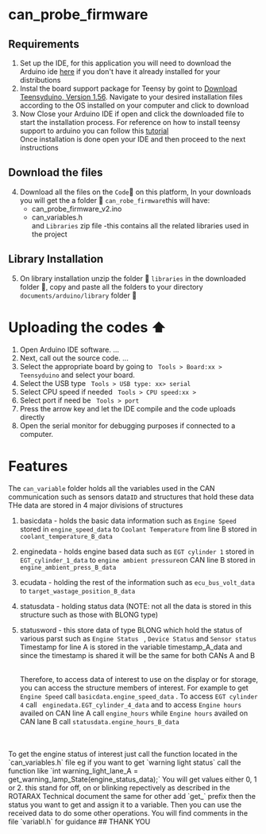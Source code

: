 # can_probe_firmware


## Requirements
1) Set up the IDE, for this application you will need to download the Arduino ide [here](https://www.arduino.cc/en/software) if you don't have it already installed for your distributions
2) Instal the board support package for Teensy by goint to [Download Teensyduino, Version 1.56](https://www.pjrc.com/teensy/td_download.html). Navigate to your desired installation files according to the OS installed on your computer and click to download 
3) Now Close your Arduino IDE if open and click the downloaded file to start the installation process. 
For reference on how to install teensy support to arduino you can follow this [tutorial](https://www.youtube.com/watch?v=eoGyoEx9Iog)
</br> Once installation is done open your IDE and then proceed to the next instructions


## Download the files 
4)  Download all the files on the `Code`:arrow_down_small: on this platform, In your downloads you will get the a folder :file_folder:  `can_robe_firmware`this will have:
     - can_probe_firmware_v2.ino
     - can_variables.h
</br> and `Libraries` zip file -this contains all the related libraries used in the project

## Library Installation
5)  On library installation unzip the folder :file_folder: `libraries` in the downloaded folder :file_folder:, copy and paste all the folders to your directory `documents/arduino/library` folder :file_folder:

# Uploading the codes  :arrow_up:
1) Open Arduino IDE software. ...
2) Next, call out the source code. ...
3) Select the appropriate board by going to ` Tools > Board:xx > Teensyduino` and select your board.
4) Select the USB type ` Tools > USB type: xx> serial`
5) Select CPU speed if needed ` Tools > CPU speed:xx >`
6) Select port if need be ` Tools > port`
7) Press the arrow key and let the IDE compile and the code uploads directly
8) Open the serial monitor for debugging purposes if connected to a computer.

# Features
The `can_variable` folder holds all the variables used in the CAN communication such as sensors data`ID` and structures that hold these data
<br> THe data are stored in 4 major divisions of structures
1) basicdata - holds the basic data information such as `Engine Speed` stored in `engine_speed_data` to `Coolant Temperature` from line B stored in `coolant_temperature_B_data`
2) enginedata - holds engine based data such as `EGT cylinder 1` stored in `EGT_cylinder_1_data` to `engine ambient pressure`on CAN line B stored in `engine_ambient_press_B_data`
3) ecudata - holding the rest of the information such as `ecu_bus_volt_data` to `target_wastage_position_B_data`
4) statusdata - holding status data (NOTE: not all the data is stored in this structure such as those with BLONG type)
5) statusword - this store data of type BLONG which hold the status of various parst such as `Engine Status ` , `Device Status` and `Sensor status`
   <br> Timestamp for line A is stored in the variable timestamp_A_data and since the timestamp is shared it will be the same for both CANs A and B
   
   <br> Therefore, to access data of interest to use on the display or for storage, you can access the structure members of interest. For example to get `Engine Speed` call `basicdata.engine_speed_data`
   . To access `EGT cylinder 4` call ` enginedata.EGT_cylinder_4_data` and to access `Engine hours` availed on CAN line A call `engine_hours` while `Engine hours` availed on CAN lane B call `statusdata.engine_hours_B_data`
 <br>
 <br> 
 To get the engine status of interest just call the function located in the `can_variables.h` file
 eg if you want to get `warning light status` call the function like `int warning_light_lane_A = get_warning_lamp_State(engine_status_data);` You will get values either 0, 1 or 2. this stand for off, on or blinking repectively as described in the ROTARAX Technical document
 the same for other add `get_` prefix then the status you want to get and assign it to a variable. Then you can use the received data to do some other operations.
 You will find comments in the file `variabl.h` for guidance
   ## THANK YOU
